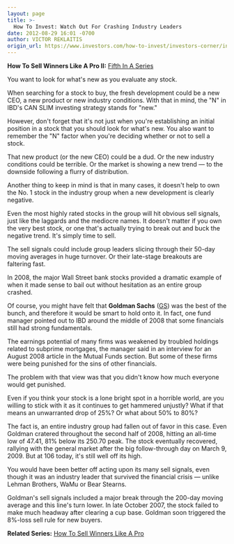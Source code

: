 ```yaml
---
layout: page
title: >-
  How To Invest: Watch Out For Crashing Industry Leaders
date: 2012-08-29 16:01 -0700
author: VICTOR REKLAITIS
origin_url: https://www.investors.com/how-to-invest/investors-corner/investors-corner-sell-like-a-pro/
---
```


**How To Sell Winners Like A Pro II:** [Fifth In A Series](http://news.investors.com/special-report/623411-sell-like-a-pro-ii-defense.aspx)

You want to look for what's new as you evaluate any stock.

When searching for a stock to buy, the fresh development could be a new CEO, a new product or new industry conditions. With that in mind, the "N" in IBD's CAN SLIM investing strategy stands for "new."

However, don't forget that it's not just when you're establishing an initial position in a stock that you should look for what's new. You also want to remember the "N" factor when you're deciding whether or not to sell a stock.

That new product (or the new CEO) could be a dud. Or the new industry conditions could be terrible. Or the market is showing a new trend — to the downside following a flurry of distribution.

Another thing to keep in mind is that in many cases, it doesn't help to own the No. 1 stock in the industry group when a new development is clearly negative.

Even the most highly rated stocks in the group will hit obvious sell signals, just like the laggards and the mediocre names. It doesn't matter if you own the very best stock, or one that's actually trying to break out and buck the negative trend. It's simply time to sell.

The sell signals could include group leaders slicing through their 50-day moving averages in huge turnover. Or their late-stage breakouts are faltering fast.

In 2008, the major Wall Street bank stocks provided a dramatic example of when it made sense to bail out without hesitation as an entire group crashed.

Of course, you might have felt that **Goldman Sachs** ([GS](https://research.investors.com/quote.aspx?symbol=GS)) was the best of the bunch, and therefore it would be smart to hold onto it. In fact, one fund manager pointed out to IBD around the middle of 2008 that some financials still had strong fundamentals.

The earnings potential of many firms was weakened by troubled holdings related to subprime mortgages, the manager said in an interview for an August 2008 article in the Mutual Funds section. But some of these firms were being punished for the sins of other financials.

The problem with that view was that you didn't know how much everyone would get punished.

Even if you think your stock is a lone bright spot in a horrible world, are you willing to stick with it as it continues to get hammered unjustly? What if that means an unwarranted drop of 25%? Or what about 50% to 80%?

The fact is, an entire industry group had fallen out of favor in this case. Even Goldman cratered throughout the second half of 2008, hitting an all-time low of 47.41, 81% below its 250.70 peak. The stock eventually recovered, rallying with the general market after the big follow-through day on March 9, 2009. But at 106 today, it's still well off its high.

You would have been better off acting upon its many sell signals, even though it was an industry leader that survived the financial crisis — unlike Lehman Brothers, WaMu or Bear Stearns.

Goldman's sell signals included a major break through the 200-day moving average and this line's turn lower. In late October 2007, the stock failed to make much headway after clearing a cup base. Goldman soon triggered the 8%-loss sell rule for new buyers.

**Related Series:** [How To Sell Winners Like A Pro](http://news.investors.com/special-report/611488-201205211612/how-to-sell-winners-like-a-pro.aspx)
